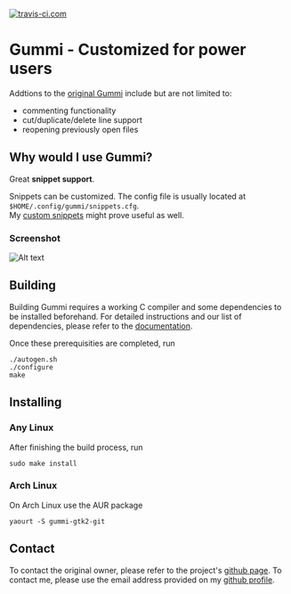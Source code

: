 [![travis-ci.com](https://api.travis-ci.com/florianbegusch/gummi.svg)](https://travis-ci.com/florianbegusch/gummi)

# Gummi - Customized for power users

Addtions to the [original Gummi](https://github.com/alexandervdm/gummi) include but are not limited to:

* commenting functionality
* cut/duplicate/delete line support
* reopening previously open files

## Why would I use Gummi?

Great **snippet support**.

Snippets can be customized. The config file is usually located at `$HOME/.config/gummi/snippets.cfg`.  
My [custom snippets](https://gist.github.com/florianbegusch/3fe049230e4cdae984caa313fb6243cd) might prove useful as well.

### Screenshot

![Alt text](/../screenshots/screenshots/gummi-065-main.png?raw=true "gummi 0.6.5 main")

## Building

Building Gummi requires a working C compiler and some dependencies to be installed beforehand. For detailed instructions and our list of dependencies, please refer to the [documentation](https://github.com/alexandervdm/gummi/wiki/Installing-Gummi#compile-from-source).

Once these prerequisities are completed, run

    ./autogen.sh
    ./configure
    make

## Installing

### Any Linux

After finishing the build process, run

    sudo make install

### Arch Linux

On Arch Linux use the AUR package

    yaourt -S gummi-gtk2-git

## Contact

To contact the original owner, please refer to the project's [github page](https://github.com/alexandervdm/gummi).
To contact me, please use the email address provided on my [github profile](https://github.com/florianbegusch).

